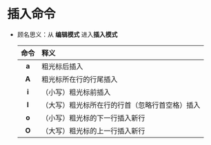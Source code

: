 # 插入命令

- 顾名思义：从 **编辑模式** 进入**插入模式**

    | 命令 | 释义 |
    | :---: | :--- |
    | **a** | 粗光标后插入 |
    | **A** | 粗光标所在行的行尾插入 |
    | **i** | （小写）粗光标前插入 |
    | **I** | （大写）粗光标所在行的行首（忽略行首空格）插入 |
    | **o** | （小写）粗光标的下一行插入新行 |
    | **O** | （大写）粗光标的上一行插入新行 |